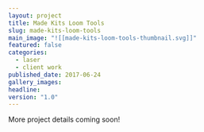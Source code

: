 ```yaml
---
layout: project
title: Made Kits Loom Tools
slug: made-kits-loom-tools
main_image: "![[made-kits-loom-tools-thumbnail.svg]]"
featured: false
categories:
  - laser
  - client work
published_date: 2017-06-24
gallery_images: 
headline: 
version: "1.0"
---
```


More project details coming soon!